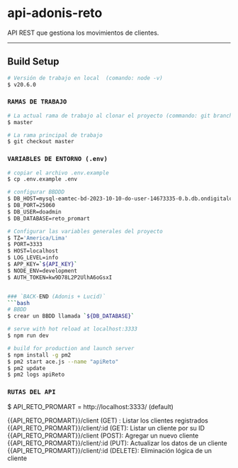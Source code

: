 # api-adonis-reto

API REST que gestiona los movimientos de clientes.

---

## Build Setup

```bash
# Versión de trabajo en local  (comando: node -v)
$ v20.6.0

```

### `RAMAS DE TRABAJO`

```bash
# La actual rama de trabajo al clonar el proyecto (commando: git branch)
$ master

# La rama principal de trabajo
$ git checkout master
```

### `VARIABLES DE ENTORNO (.env)`

````bash
# copiar el archivo .env.example
$ cp .env.example .env

# configurar BBDDD
$ DB_HOST=mysql-eamtec-bd-2023-10-10-do-user-14673335-0.b.db.ondigitalocean.com
$ DB_PORT=25060
$ DB_USER=doadmin
$ DB_DATABASE=reto_promart

# Configurar las variables generales del proyecto
$ TZ='America/Lima'
$ PORT=3333
$ HOST=localhost
$ LOG_LEVEL=info
$ APP_KEY=`${API_KEY}`
$ NODE_ENV=development
$ AUTH_TOKEN=kw9D78L2P2UlhA6oGsxI


### `BACK-END (Adonis + Lucid)`
```bash
# BBDD
$ crear un BBDD llamada `${DB_DATABASE}`

# serve with hot reload at localhost:3333
$ npm run dev

# build for production and launch server
$ npm install -g pm2
$ pm2 start ace.js --name "apiReto"
$ pm2 update
$ pm2 logs apiReto
````

### `RUTAS DEL API`

$ API_RETO_PROMART = http://localhost:3333/ (default)

{{API_RETO_PROMART}}/client (GET) : Listar los clientes registrados
{{API_RETO_PROMART}}/client/:id (GET): Listar un cliente por su ID
{{API_RETO_PROMART}}/client (POST): Agregar un nuevo cliente
{{API_RETO_PROMART}}/client/:id (PUT): Actualizar los datos de un cliente
{{API_RETO_PROMART}}/client/:id (DELETE): Eliminación lógica de un cliente
